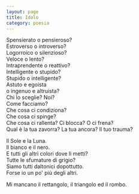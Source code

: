 ```yaml
--- 
layout: page
title: Idolo
category: poesia
---
```



Spensierato o pensieroso?  
Estroverso o introverso?  
Logorroico o silenzioso?  
Veloce o lento?  
Intraprendente o reattivo?  
Intelligente o stupido?  
Stupido o intelligente?  
Astuto e egoista  
o ingenuo e altruista?  
Chi lo sceglie? Noi?  
Come facciamo?  
Che cosa ci condiziona?  
Che cosa ci spinge?  
Che cosa ci rallenta? Ci blocca? O ci frena?  
Qual è la tua zavorra? La tua ancora? Il tuo trauma?  
  
Il Sole e la Luna.  
Il bianco e il nero.  
E tutti gli altri colori dove li metti?  
Tutte le sfumature di grigio?  
Siamo tutti daltonici dopottutto.  
Forse io un po' più degli altri.  
  
Mi mancano il rettangolo, il triangolo ed il rombo.  
